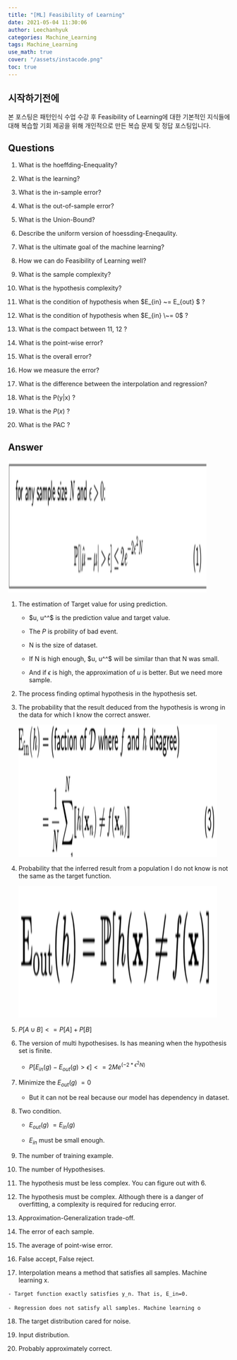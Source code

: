 ```yaml
---
title: "[ML] Feasibility of Learning"
date: 2021-05-04 11:30:06
author: Leechanhyuk
categories: Machine_Learning
tags: Machine_Learning
use_math: true
cover: "/assets/instacode.png"
toc: true
---
```


## 시작하기전에

본 포스팅은 패턴인식 수업 수강 후 Feasibility of Learning에 대한 기본적인 지식들에 대해 복습할 기회 제공을 위해 개인적으로 만든 복습 문제 및 정답 포스팅입니다.

## Questions

 1. What is the hoeffding-Enequality?

 2. What is the learning?

 3. What is the in-sample error?

 4. What is the out-of-sample error?

 5. What is the Union-Bound?

 6. Describe the uniform version of hoessding-Eneqaulity.

 7. What is the ultimate goal of the machine learning?

 8. How we can do Feasibility of Learning well?

 9. What is the sample complexity?

 10. What is the hypothesis complexity?

 11. What is the condition of hypothesis when $E_{in} ~= E_{out} $ ?

 12. What is the condition of hypothesis when $E_{in} \~= 0$ ?

 13. What is the compact between 11, 12 ?

 14. What is the point-wise error?

 15. What is the overall error?

 16. How we measure the error?

 17. What is the difference between the interpolation and regression?

 18. What is the P(y|x) ?

 19. What is the $P(x)$ ?

 20. What is the PAC ?

## Answer

<img src="/assets/image/Feasibility_of_learning/hoeffding.png" width="450px" height="300px" title="title" alt="title"> 

 1. The estimation of Target value for using prediction.

    - $u, u^^$ is the prediction value and target value.

    - The $P$ is probility of bad event.

    - N is the size of dataset.

    - If N is high enough, $u, u^^$ will be similar than that N was small.

    - And if $\epsilon$ is high, the approximation of $u$ is better. But we need more sample.

 2. The process finding optimal hypothesis in the hypothesis set.

 3. The probability that the result deduced from the hypothesis is wrong in the data for which I know the correct answer.

    <img src="/assets/image/Feasibility_of_learning/in.png" width="450px" height="300px" title="title" alt="title"> 

 4. Probability that the inferred result from a population I do not know is not the same as the target function.

    <img src="/assets/image/Feasibility_of_learning/out.png" width="450px" height="300px" title="title" alt="title"> 

 5. $P[A \cup B] <= P[A] + P[B]$

 6. The version of multi hypothesises. Is has meaning when the hypothesis set is finite.

    - $P[E_{in}(g)-E_{out}(g)>\epsilon ]<= 2Me^(-2*\epsilon^2 N)$

 7. Minimize the $E_{out}(g) ~= 0$

    - But it can not be real because our model has dependency in dataset.

 8. Two condition.

    - $E_{out}(g) ~= E_{in}(g)$

    - $E_{in}$ must be small enough.

 9. The number of training example.

 10. The number of Hypothesises.

 11. The hypothesis must be less complex. You can figure out with 6.

 12. The hypothesis must be complex. Although there is a danger of overfitting, a complexity is required for reducing error.

 13. Approximation-Generalization trade-off.

 14. The error of each sample.

 15. The average of point-wise error.

 16. False accept, False reject.

 17. Interpolation means a method that satisfies all samples. Machine learning x.

    - Target function exactly satisfies y_n. That is, E_in=0.

    - Regression does not satisfy all samples. Machine learning o

 18. The target distribution cared for noise.

 19. Input distribution.

 20. Probably approximately correct.

